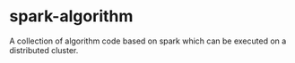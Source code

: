 # spark-algorithm
A collection of algorithm code based on spark which can be executed on a distributed cluster.
